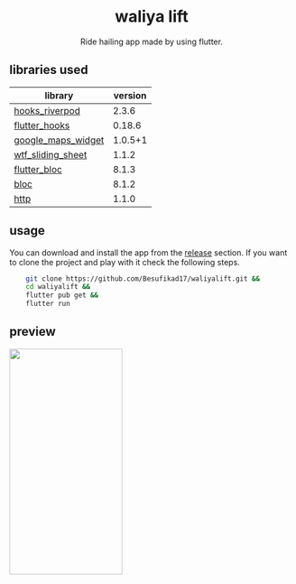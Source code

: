 <h1 align="center">waliya lift</h1>

<p align="center">Ride hailing app made by using flutter.</p>

## libraries used

| library | version | 
| ------- | ------- | 
| [hooks_riverpod](https://pub.dev/packages/hooks_riverpod) | 2.3.6 | 
| [flutter_hooks](https://pub.dev/packages/flutter_hooks) | 0.18.6 |
| [google_maps_widget](https://pub.dev/packages/google_maps_widget) | 1.0.5+1 |
| [wtf_sliding_sheet](https://pub.dev/packages/wtf_sliding_sheet) | 1.1.2 |google_maps_flutter
| [flutter_bloc](https://pub.dev/packages/flutter_bloc) | 8.1.3 |
| [bloc](https://pub.dev/packages/bloc) | 8.1.2 |
| [http](https://pub.dev/packages/http) | 1.1.0 |

## usage

You can download and install the app from the [release](https://github.com/Besufikad17/waliyalift/releases/) section. If you want to clone the project and play with it check the following steps.

```bash
    git clone https://github.com/Besufikad17/waliyalift.git && 
    cd waliyalift && 
    flutter pub get && 
    flutter run
```

## preview

<img src="media/preview.gif" height="400" width="200">

